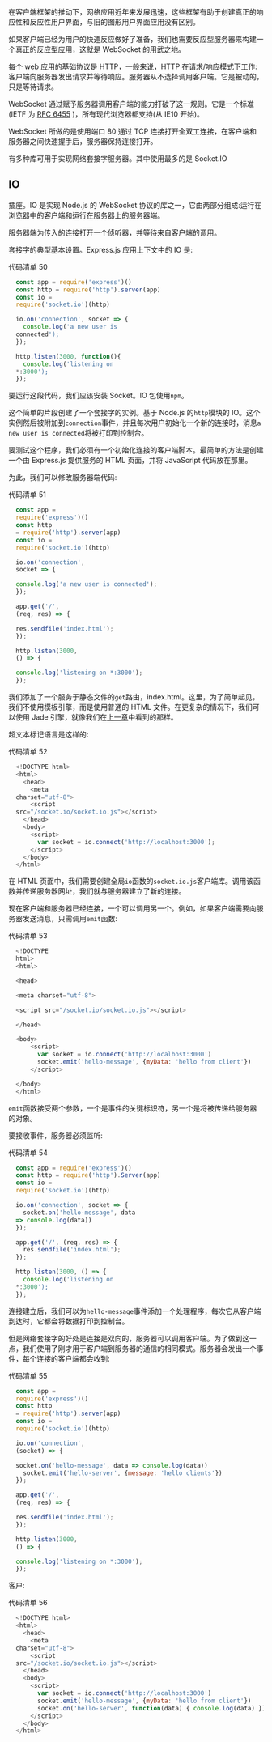 在客户端框架的推动下，网络应用近年来发展迅速，这些框架有助于创建真正的响应性和反应性用户界面，与旧的图形用户界面应用没有区别。

如果客户端已经为用户的快速反应做好了准备，我们也需要反应型服务器来构建一个真正的反应型应用，这就是 WebSocket 的用武之地。

每个 web 应用的基础协议是 HTTP，一般来说，HTTP 在请求/响应模式下工作:客户端向服务器发出请求并等待响应。服务器从不选择调用客户端。它是被动的，只是等待请求。

WebSocket 通过赋予服务器调用客户端的能力打破了这一规则。它是一个标准(IETF 为 [RFC 6455](https://tools.ietf.org/html/rfc6455) )，所有现代浏览器都支持(从 IE10 开始)。

WebSocket 所做的是使用端口 80 通过 TCP 连接打开全双工连接，在客户端和服务器之间快速握手后，服务器保持连接打开。

有多种库可用于实现网络套接字服务器。其中使用最多的是 Socket.IO

##  IO

插座。IO 是实现 Node.js 的 WebSocket 协议的库之一，它由两部分组成:运行在浏览器中的客户端和运行在服务器上的服务器端。

服务器端为传入的连接打开一个侦听器，并等待来自客户端的调用。

套接字的典型基本设置。Express.js 应用上下文中的 IO 是:

代码清单 50

```js
  const app = require('express')()
  const http = require('http').server(app)
  const io =
  require('socket.io')(http)

  io.on('connection', socket => {
    console.log('a new user is
  connected');
  });

  http.listen(3000, function(){
    console.log('listening on
  *:3000');
  });

```

要运行这段代码，我们应该安装 Socket。IO 包使用`npm`。

这个简单的片段创建了一个套接字的实例。基于 Node.js 的`http`模块的 IO。这个实例然后被附加到`connection`事件，并且每次用户初始化一个新的连接时，消息`a new user is connected`将被打印到控制台。

要测试这个程序，我们必须有一个初始化连接的客户端脚本。最简单的方法是创建一个由 Express.js 提供服务的 HTML 页面，并将 JavaScript 代码放在那里。

为此，我们可以修改服务器端代码:

代码清单 51

```js
  const app =
  require('express')()
  const http
  = require('http').server(app)
  const io =
  require('socket.io')(http)

  io.on('connection',
  socket => {

  console.log('a new user is connected');
  });

  app.get('/',
  (req, res) => {

  res.sendfile('index.html');
  });

  http.listen(3000,
  () => {

  console.log('listening on *:3000');
  });

```

我们添加了一个服务于静态文件的`get`路由，index.html。这里，为了简单起见，我们不使用模板引擎，而是使用普通的 HTML 文件。在更复杂的情况下，我们可以使用 Jade 引擎，就像我们在[上一章](05.html#_Jade)中看到的那样。

超文本标记语言是这样的:

代码清单 52

```js
  <!DOCTYPE html>
  <html>
    <head>
      <meta
  charset="utf-8">
      <script
  src="/socket.io/socket.io.js"></script>
    </head>
    <body>
      <script>
        var socket = io.connect('http://localhost:3000');
      </script>
    </body>
  </html>

```

在 HTML 页面中，我们需要创建全局`io`函数的`socket.io.js`客户端库。调用该函数并传递服务器网址，我们就与服务器建立了新的连接。

现在客户端和服务器已经连接，一个可以调用另一个。例如，如果客户端需要向服务器发送消息，只需调用`emit`函数:

代码清单 53

```js
  <!DOCTYPE
  html>
  <html>

  <head>

  <meta charset="utf-8">

  <script src="/socket.io/socket.io.js"></script>

  </head>

  <body>
      <script>
        var socket = io.connect('http://localhost:3000')
        socket.emit('hello-message', {myData: 'hello from client'})
      </script>

  </body>
  </html>

```

`emit`函数接受两个参数，一个是事件的关键标识符，另一个是将被传递给服务器的对象。

要接收事件，服务器必须监听:

代码清单 54

```js
  const app = require('express')()
  const http = require('http').Server(app)
  const io =
  require('socket.io')(http)

  io.on('connection', socket => {
    socket.on('hello-message', data
  => console.log(data))
  });

  app.get('/', (req, res) => {
    res.sendfile('index.html');
  });

  http.listen(3000, () => {
    console.log('listening on
  *:3000');
  });

```

连接建立后，我们可以为`hello-message`事件添加一个处理程序，每次它从客户端到达时，它都会将数据打印到控制台。

但是网络套接字的好处是连接是双向的，服务器可以调用客户端。为了做到这一点，我们使用了刚才用于客户端到服务器的通信的相同模式。服务器会发出一个事件，每个连接的客户端都会收到:

代码清单 55

```js
  const app =
  require('express')()
  const http
  = require('http').server(app)
  const io =
  require('socket.io')(http)

  io.on('connection',
  (socket) => {

  socket.on('hello-message', data => console.log(data))
    socket.emit('hello-server', {message: 'hello clients'})
  });

  app.get('/',
  (req, res) => {

  res.sendfile('index.html');
  });

  http.listen(3000,
  () => {

  console.log('listening on *:3000');
  });

```

客户:

代码清单 56

```js
  <!DOCTYPE html>
  <html>
    <head>
      <meta
  charset="utf-8">
      <script
  src="/socket.io/socket.io.js"></script>
    </head>
    <body>
      <script>
        var socket = io.connect('http://localhost:3000')
        socket.emit('hello-message', {myData: 'hello from client'})
        socket.on('hello-server', function(data) { console.log(data) })
      </script>
    </body>
  </html>

```